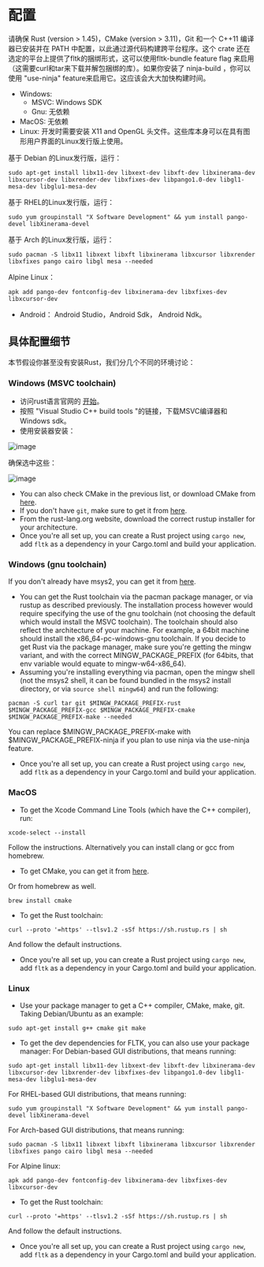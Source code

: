 # 配置

请确保 Rust (version > 1.45)，CMake (version > 3.11)，Git 和一个 C++11 编译器已安装并在 PATH 中配置，以此通过源代码构建跨平台程序。这个 crate 还在选定的平台上提供了fltk的捆绑形式，这可以使用fltk-bundle feature flag 来启用（这需要curl和tar来下载并解包捆绑的库）。如果你安装了 ninja-build ，你可以使用 "use-ninja" feature来启用它。这应该会大大加快构建时间。

- Windows: 
    - MSVC: Windows SDK
    - Gnu: 无依赖
- MacOS: 无依赖
- Linux: 开发时需要安装 X11 and OpenGL 头文件。这些库本身可以在具有图形用户界面的Linux发行版上使用。

基于 Debian 的Linux发行版，运行：
```
sudo apt-get install libx11-dev libxext-dev libxft-dev libxinerama-dev libxcursor-dev libxrender-dev libxfixes-dev libpango1.0-dev libgl1-mesa-dev libglu1-mesa-dev
```
基于 RHEL的Linux发行版，运行：
```
sudo yum groupinstall "X Software Development" && yum install pango-devel libXinerama-devel
```
基于 Arch 的Linux发行版，运行：
```
sudo pacman -S libx11 libxext libxft libxinerama libxcursor libxrender libxfixes pango cairo libgl mesa --needed
```
Alpine Linux：
```
apk add pango-dev fontconfig-dev libxinerama-dev libxfixes-dev libxcursor-dev
```
- Android： Android Studio，Android Sdk， Android Ndk。

## 具体配置细节
本节假设你甚至没有安装Rust，我们分几个不同的环境讨论：

### Windows (MSVC toolchain)
- 访问rust语言官网的 [开始](https://www.rust-lang.org/learn/get-started)。
- 按照 "Visual Studio C++ build tools "的链接，下载MSVC编译器和Windows sdk。
- 使用安装器安装：

![image](https://user-images.githubusercontent.com/37966791/116013495-2dff8800-a639-11eb-8e4c-8c6228e00abc.png)

确保选中这些：

![image](https://user-images.githubusercontent.com/37966791/116013520-48d1fc80-a639-11eb-934a-fac6609135b4.png)

- You can also check CMake in the previous list, or download CMake from [here](https://cmake.org/download/).
- If you don't have `git`, make sure to get it from [here](https://git-scm.com/downloads).
- From the rust-lang.org website, download the correct rustup installer for your architecture.
- Once you're all set up, you can create a Rust project using `cargo new`, add `fltk` as a dependency in your Cargo.toml and build your application.

### Windows (gnu toolchain)
If you don't already have msys2, you can get it from [here](https://www.msys2.org/).

- You can get the Rust toolchain via the pacman package manager, or via rustup as described previously. The installation process however would require specifying the use of the gnu toolchain (not choosing the default which would install the MSVC toolchain). 
The toolchain should also reflect the architecture of your machine. For example, a 64bit machine should install the x86_64-pc-windows-gnu toolchain.
If you decide to get Rust via the package manager, make sure you're getting the mingw variant, and with the correct MINGW_PACKAGE_PREFIX (for 64bits, that env variable would equate to mingw-w64-x86_64).
- Assuming you're installing everything via pacman, open the mingw shell (not the msys2 shell, it can be found bundled in the msys2 install directory, or via `source shell mingw64`) and run the following:
```
pacman -S curl tar git $MINGW_PACKAGE_PREFIX-rust $MINGW_PACKAGE_PREFIX-gcc $MINGW_PACKAGE_PREFIX-cmake $MINGW_PACKAGE_PREFIX-make --needed
```
You can replace $MINGW_PACKAGE_PREFIX-make with $MINGW_PACKAGE_PREFIX-ninja if you plan to use ninja via the use-ninja feature.
- Once you're all set up, you can create a Rust project using `cargo new`, add `fltk` as a dependency in your Cargo.toml and build your application.

### MacOS
- To get the Xcode Command Line Tools (which have the C++ compiler), run:
```
xcode-select --install
```
Follow the instructions. Alternatively you can install clang or gcc from homebrew.
- To get CMake, you can get it from [here](https://cmake.org/download/).

Or from homebrew as well.
```
brew install cmake
```

- To get the Rust toolchain:
```
curl --proto '=https' --tlsv1.2 -sSf https://sh.rustup.rs | sh
```

And follow the default instructions.
- Once you're all set up, you can create a Rust project using `cargo new`, add `fltk` as a dependency in your Cargo.toml and build your application.

### Linux
- Use your package manager to get a C++ compiler, CMake, make, git.
Taking Debian/Ubuntu as an example:
```
sudo apt-get install g++ cmake git make
```
- To get the dev dependencies for FLTK, you can also use your package manager:
For Debian-based GUI distributions, that means running:
```
sudo apt-get install libx11-dev libxext-dev libxft-dev libxinerama-dev libxcursor-dev libxrender-dev libxfixes-dev libpango1.0-dev libgl1-mesa-dev libglu1-mesa-dev
```
For RHEL-based GUI distributions, that means running:
```
sudo yum groupinstall "X Software Development" && yum install pango-devel libXinerama-devel
```
For Arch-based GUI distributions, that means running:
```
sudo pacman -S libx11 libxext libxft libxinerama libxcursor libxrender libxfixes pango cairo libgl mesa --needed
```
For Alpine linux:
```
apk add pango-dev fontconfig-dev libxinerama-dev libxfixes-dev libxcursor-dev
```
- To get the Rust toolchain:
```
curl --proto '=https' --tlsv1.2 -sSf https://sh.rustup.rs | sh
```
And follow the default instructions.
- Once you're all set up, you can create a Rust project using `cargo new`, add `fltk` as a dependency in your Cargo.toml and build your application.
